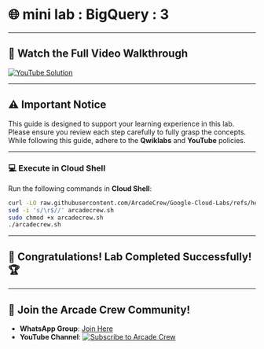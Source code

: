 # 🌐 mini lab : BigQuery : 3

---  

## 🎥 **Watch the Full Video Walkthrough**  

[![YouTube Solution](https://img.shields.io/badge/YouTube-Watch%20Solution-red?style=flat&logo=youtube)](https://www.youtube.com/@Arcade61432?sub_confirmation=1)  

---  

## ⚠️ **Important Notice**  

This guide is designed to support your learning experience in this lab. Please ensure you review each step carefully to fully grasp the concepts. While following this guide, adhere to the **Qwiklabs** and **YouTube** policies.  

---  

### 💻 **Execute in Cloud Shell**  

Run the following commands in **Cloud Shell**:  

```bash
curl -LO raw.githubusercontent.com/ArcadeCrew/Google-Cloud-Labs/refs/heads/main/mini%20lab%20%20BigQuery%20%203/arcadecrew.sh
sed -i 's/\r$//' arcadecrew.sh
sudo chmod +x arcadecrew.sh
./arcadecrew.sh
```  

---  

## 🎉 **Congratulations! Lab Completed Successfully!** 🏆  

---  

## 🤝 **Join the Arcade Crew Community!**  

- **WhatsApp Group**: [Join Here](https://chat.whatsapp.com/KkNEauOhBQXHdVcmqIlv9F)  
- **YouTube Channel**: [![Subscribe to Arcade Crew](https://img.shields.io/badge/YouTube-Arcade%20Crew-red?style=flat&logo=youtube)](https://www.youtube.com/@Arcade61432?sub_confirmation=1)  
